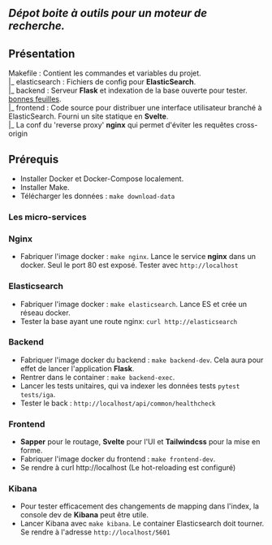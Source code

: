 _Dépot boite à outils pour un moteur de recherche._
------

## Présentation
 Makefile : Contient les commandes et variables du projet.<br />
 |_ elasticsearch : Fichiers de config pour **ElasticSearch**.<br />
 |_ backend : Serveur **Flask** et indexation de la base ouverte pour tester. [bonnes feuilles](https://www.interieur.gouv.fr/Publications/Rapports-de-l-IGA/Bonnes-Feuilles).<br />
 |_ frontend : Code source pour distribuer une interface utilisateur branché à ElasticSearch. Fourni un site statique en **Svelte**.<br />
 |_ La conf du 'reverse proxy' **nginx** qui permet d'éviter les requêtes cross-origin

## Prérequis
 - Installer Docker et Docker-Compose localement.
 - Installer Make.
 - Télécharger les données : `make download-data`

### Les micro-services

### Nginx
 -  Fabriquer l'image docker : `make nginx`. Lance le service **nginx** dans un docker. Seul le port 80 est exposé. Tester avec `http://localhost`

### Elasticsearch
 - Fabriquer l'image docker : `make elasticsearch`. Lance ES et crée un réseau docker.
 - Tester la base ayant une route nginx: `curl http://elasticsearch`

### Backend
 - Fabriquer l'image docker du backend : `make backend-dev`. Cela aura pour effet de lancer l'application **Flask**.
 - Rentrer dans le container : `make backend-exec`.
 - Lancer les tests unitaires, qui va indexer les données tests `pytest tests/iga`.
 - Tester le back : `http://localhost/api/common/healthcheck`


### Frontend
  - **Sapper** pour le routage, **Svelte** pour l'UI et **Tailwindcss** pour la mise en forme.
  - Fabriquer l'image docker du frontend : `make frontend-dev`.
  - Se rendre à curl http://localhost (Le hot-reloading est configuré)

### Kibana
  - Pour tester efficacement des changements de mapping dans l'index, la console dev de **Kibana** peut être utile.
  - Lancer Kibana avec `make kibana`. Le container Elasticsearch doit tourner. Se rendre à l'adresse `http://localhost/5601`

